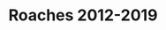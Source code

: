 ---
artist: 'Dean Blunt'
title: 'Roaches 2012-2019'
apple_link: 'https://music.apple.com/ca/album/roaches-2012-2019/1504141771'
link: 'https://www.dropbox.com/s/uu8cjlbqxuhk7a5/DeanBlunt.zip?dl=1'
content: ""
new_image: ../assets/FFWD/dean.jpg
published_date: '2020-03-28T21:42:11.000Z'
---